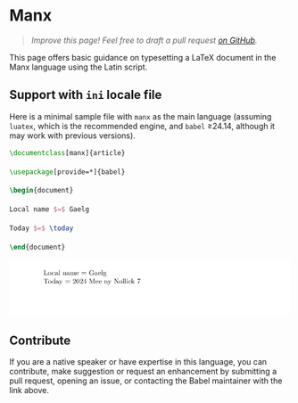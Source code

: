 # Manx

<blockquote>
  <p><em>Improve this page! Feel free to draft a pull request <a href="https://github.com/latex3/babel/tree/docs/docs">on GitHub</a>.</em></p>
</blockquote>

This page offers basic guidance on typesetting a LaTeX document in the
Manx language using the Latin script.

## Support with `ini` locale file

Here is a minimal sample file with `manx` as the main language
(assuming `luatex`, which is the recommended engine, and `babel` ≥24.14,
although it may work with previous versions).

```tex
\documentclass[manx]{article}

\usepackage[provide=*]{babel}

\begin{document}

Local name $=$ Gaelg

Today $=$ \today

\end{document}
```

![](../media/locale-manx.png)

## Contribute

If you are a native speaker or have expertise in this language, you can
contribute, make suggestion or request an enhancement by submitting a
pull request, opening an issue, or contacting the Babel maintainer with
the link above.